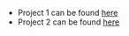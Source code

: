 - Project 1 can be found [here](https://github.com/afshanafalza/BookStore)
- Project 2 can be found [here](https://github.com/TimosDakis/GamerList)
